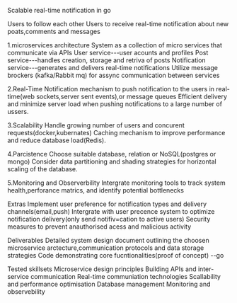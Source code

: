 Scalable real-time notification in go

Users to follow each other
Users to receive real-time notification about new poats,comments and messages

1.microservices architecture 
System as a collection of micro services that communicate via APIs
  User service---user acounts and profiles
  Post service---handles creation, storage and retriva of posts
  Notification service---generates and delivers real-time notifications
Utilize message brockers (kafka/Rabbit mq) for assync communication between services

2.Real-Time Notification
  mechanism to push notification to the users in real-time(web sockets,server sent events),or message queues
  Efficient delivery and minimize server load when pushing notifications to a large number of ussers.
 
3.Scalability 
  Handle growing number of users and concurent requests(docker,kubernates)
  Caching mechanism to improve performance and reduce database load(Redis).

4.Parcistence
  Choose suitable database, relation or NoSQL(postgres or mongo)
  Consider data partitioning and shading strategies for horizontal scaling of the database.

5.Monitoring and Observerbility
  Intergrate monitoring tools to track system health,perforance matrics, and identify potential bottlenecks

Extras 
 Implement user preference for notification types and delivery channels(email,push)
 Intergrate with user precence system to optimize notification delivery(only send notifiv=cation to active users)
 Security measures to prevent anauthorised acess and malicious activity

Deliverables
  Detailed system design document outlining the choosen microservice arctecture,communication protocols and data storage strategies
  Code demonstrating core fucntionalities(proof of concept) --go
 
Tested skillsets
  Microservice design principles
  Building APIs and inter-service communication
  Real-time communiation technologies
  Scallability and performance optimisation
  Database management
  Monitoring and observebility 


  


